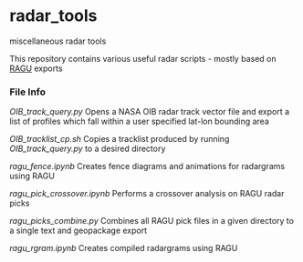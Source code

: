 # radar_tools
miscellaneous radar tools


This repository contains various useful radar scripts - mostly based on  [RAGU](https://github.com/btobers/RAGU) exports

### File Info
*OIB_track_query.py* Opens a NASA OIB radar track vector file and export a list of profiles which fall within a user specified lat-lon bounding area

*OIB_tracklist_cp.sh* Copies a tracklist produced by running *OIB_track_query.py* to a desired directory

*ragu_fence.ipynb* Creates fence diagrams and animations for radargrams using RAGU

*ragu_pick_crossover.ipynb* Performs a crossover analysis on RAGU radar picks

*ragu_picks_combine.py* Combines all RAGU pick files in a given directory to a single text and geopackage export

*ragu_rgram.ipynb* Creates compiled radargrams using RAGU
